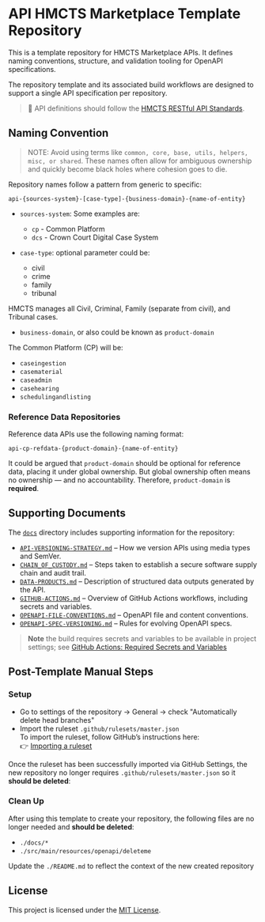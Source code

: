 # API HMCTS Marketplace Template Repository

This is a template repository for HMCTS Marketplace APIs. It defines naming conventions, structure, and validation tooling for OpenAPI specifications.

The repository template and its associated build workflows are designed to support a single API specification per repository.

> 🔗 API definitions should follow the [HMCTS RESTful API Standards](https://hmcts.github.io/restful-api-standards/).

## Naming Convention

> NOTE: Avoid using terms like `common, core, base, utils, helpers, misc, or shared`.
> These names often allow for ambiguous ownership and quickly become black holes where cohesion goes to die.

Repository names follow a pattern from generic to specific:

```
api-{sources-system}-[case-type]-{business-domain}-{name-of-entity}
```
* `sources-system`: 
Some examples are:
  * `cp` - Common Platform
  * `dcs` - Crown Court Digital Case System
    
* `case-type`: optional parameter could be:

  * civil 
  * crime 
  * family 
  * tribunal

HMCTS manages all Civil, Criminal, Family (separate from civil), and Tribunal cases.

* `business-domain`, or also could be known as `product-domain`

The Common Platform (CP) will be:
  * `caseingestion`
  * `casematerial`
  * `caseadmin`
  * `casehearing`
  * `schedulingandlisting`

### Reference Data Repositories

Reference data APIs use the following naming format:

```
api-cp-refdata-{product-domain}-{name-of-entity}
```
It could be argued that `product-domain` should be optional for reference data, placing it under global ownership. But global ownership often means no ownership — and no accountability. Therefore, `product-domain` is **required**.

## Supporting Documents

The [`docs`](./docs) directory includes supporting information for the repository:

- [`API-VERSIONING-STRATEGY.md`](./docs/API-VERSIONING-STRATEGY.md) – How we version APIs using media types and SemVer.
- [`CHAIN_OF_CUSTODY.md`](./docs/CHAIN_OF_CUSTODY.md) – Steps taken to establish a secure software supply chain and audit trail.
- [`DATA-PRODUCTS.md`](./docs/DATA-PRODUCTS.md) – Description of structured data outputs generated by the API.
- [`GITHUB-ACTIONS.md`](./docs/GITHUB-ACTIONS.md) – Overview of GitHub Actions workflows, including secrets and variables.
- [`OPENAPI-FILE-CONVENTIONS.md`](./docs/OPENAPI-FILE-CONVENTIONS.md) – OpenAPI file and content conventions.
- [`OPENAPI-SPEC-VERSIONING.md`](./docs/OPENAPI-SPEC-VERSIONING.md) – Rules for evolving OpenAPI specs.
  
> **Note** the build requires secrets and variables to be available in project settings; see [GitHub Actions: Required Secrets and Variables](./docs/GITHUB-ACTIONS.md)

## Post-Template Manual Steps

### Setup

* Go to settings of the repository -> General -> check "Automatically delete head branches"
* Import the ruleset `.github/rulesets/master.json`  
  To import the ruleset, follow GitHub’s instructions here:  
  👉 [Importing a ruleset](https://docs.github.com/en/repositories/configuring-branches-and-merges-in-your-repository/managing-rulesets/managing-rulesets-for-a-repository#importing-a-ruleset)
  
Once the ruleset has been successfully imported via GitHub Settings, the new repository no longer requires `.github/rulesets/master.json` so it **should be deleted**:

### Clean Up

After using this template to create your repository, the following files are no longer needed and **should be deleted**:

- `./docs/*`
- `./src/main/resources/openapi/deleteme`

Update the `./README.md` to reflect the context of the new created repository


## License

This project is licensed under the [MIT License](LICENSE).
